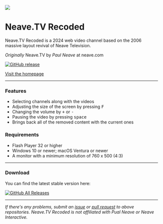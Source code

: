 <img src="https://repository-images.githubusercontent.com/818504704/e7489de3-3712-49bd-9c84-8168b278d4bd">

# Neave.TV Recoded
Neave.TV Recoded is a 2024 web video channel  based on the 2006 massive layout revival of Neave Television.

<i>Originally</i> Neave.TV by <i>Paul Neave</i> at neave.com

[![GitHub release](https://img.shields.io/github/release/Neave-TV-Recoded/neave.tv-recoded?include_prereleases=&sort=semver&color=green)](https://github.com/Danbytronic/neave.tv-recoded/releases/)

<a href="https://danbytronic.github.io/neave.tv-recoded/">Visit the homepage</a>

---

### Features
* Selecting channels along with the videos
* Adjusting the size of the screen by pressing <kbd>F</kbd>
* Changing the volume by <kbd>+</kbd> or <kbd>-</kbd>
* Pausing the video by pressing <kbd>space</kbd>
* Brings back all of the removed content with the current ones

### Requirements
* Flash Player 32 or higher
* Windows 10 or newer; macOS Ventura or newer
* A monitor with a minimum resolution of 760 x 500 (4:3)

---

### Download
You can find the latest stable version here:

[![GitHub All Releases](https://img.shields.io/github/downloadsNeave-TV-Recoded/neave.tv-recoded/total?style=for-the-badge&color=4bc2ee&logo=github)](https://github.com/Open-Shell/Open-Shell-Menu/releases/latest)

---

*If there's any problems, submit an <a href="https://github.com/Danbytronic/neave.tv-recoded/issues">issue</a> or <a href="https://github.com/Danbytronic/neave.tv-recoded/pulls">pull request</a> to above repositories. Neave.TV Recoded is not affiliated with Pual Neave or Neave Interactive.*
